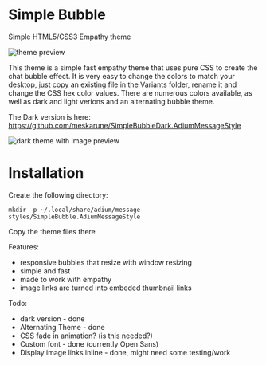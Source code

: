 Simple Bubble
=============

Simple HTML5/CSS3 Empathy theme

![theme preview](http://i.imgur.com/tK394PU.png?1)

This theme is a simple fast empathy theme that uses pure CSS to create the chat
bubble effect. It is very easy to change the colors to match your desktop, 
just copy an existing file in the Variants folder, rename it and change the CSS 
hex color values. There are numerous colors available, as well as dark and light 
verions and an alternating bubble theme.

The Dark version is here: https://github.com/meskarune/SimpleBubbleDark.AdiumMessageStyle

![dark theme with image preview](http://i.imgur.com/GCczIyx.png)

Installation
============

Create the following directory:

    mkdir -p ~/.local/share/adium/message-styles/SimpleBubble.AdiumMessageStyle

Copy the theme files there

Features:
* responsive bubbles that resize with window resizing
* simple and fast
* made to work with empathy
* image links are turned into embeded thumbnail links

Todo:

* dark version - done
* Alternating Theme - done
* CSS fade in animation? (is this needed?)
* Custom font - done (currently Open Sans)
* Display image links inline - done, might need some testing/work
